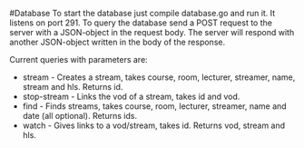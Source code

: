 #Database
To start the database just compile database.go and run it.
It listens on port 291.
To query the database send a POST request to the server with a JSON-object in the request body.
The server will respond with another JSON-object written in the body of the response.

Current queries with parameters are:
* stream - Creates a stream, takes course, room, lecturer, streamer, name, stream and hls.
Returns id.
* stop-stream - Links the vod of a stream, takes id and vod.
* find - Finds streams, takes course, room, lecturer, streamer, name and date (all optional).
Returns ids.
* watch - Gives links to a vod/stream, takes id.
Returns vod, stream and hls.